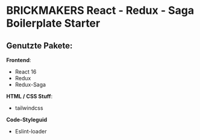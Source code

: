 # BRICKMAKERS React - Redux - Saga Boilerplate Starter

## Genutzte Pakete:

**Frontend**:

- React 16
- Redux
- Redux-Saga 

**HTML / CSS Stuff**:

- tailwindcss

**Code-Styleguid**

- Eslint-loader 